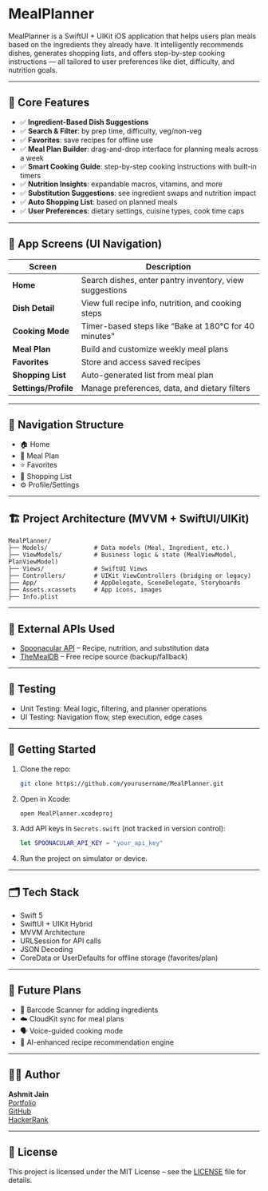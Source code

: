 
# MealPlanner

MealPlanner is a SwiftUI + UIKit iOS application that helps users plan meals based on the ingredients they already have. It intelligently recommends dishes, generates shopping lists, and offers step-by-step cooking instructions — all tailored to user preferences like diet, difficulty, and nutrition goals.

---

## 🧠 Core Features

- ✅ **Ingredient-Based Dish Suggestions**
- ✅ **Search & Filter**: by prep time, difficulty, veg/non-veg
- ✅ **Favorites**: save recipes for offline use
- ✅ **Meal Plan Builder**: drag-and-drop interface for planning meals across a week
- ✅ **Smart Cooking Guide**: step-by-step cooking instructions with built-in timers
- ✅ **Nutrition Insights**: expandable macros, vitamins, and more
- ✅ **Substitution Suggestions**: see ingredient swaps and nutrition impact
- ✅ **Auto Shopping List**: based on planned meals
- ✅ **User Preferences**: dietary settings, cuisine types, cook time caps

---

## 📱 App Screens (UI Navigation)

| Screen            | Description                                                        |
|-------------------|--------------------------------------------------------------------|
| **Home**          | Search dishes, enter pantry inventory, view suggestions           |
| **Dish Detail**   | View full recipe info, nutrition, and cooking steps               |
| **Cooking Mode**  | Timer-based steps like “Bake at 180°C for 40 minutes”             |
| **Meal Plan**     | Build and customize weekly meal plans                             |
| **Favorites**     | Store and access saved recipes                                    |
| **Shopping List** | Auto-generated list from meal plan                                |
| **Settings/Profile** | Manage preferences, data, and dietary filters                 |

---

## 🧭 Navigation Structure

- 🏠 Home
- 📅 Meal Plan
- ⭐ Favorites
- 🛒 Shopping List
- ⚙️ Profile/Settings

---

## 🏗 Project Architecture (MVVM + SwiftUI/UIKit)

```
MealPlanner/
├── Models/             # Data models (Meal, Ingredient, etc.)
├── ViewModels/         # Business logic & state (MealViewModel, PlanViewModel)
├── Views/              # SwiftUI Views
├── Controllers/        # UIKit ViewControllers (bridging or legacy)
├── App/                # AppDelegate, SceneDelegate, Storyboards
├── Assets.xcassets     # App icons, images
├── Info.plist
```

---

## 🔗 External APIs Used

- [Spoonacular API](https://spoonacular.com/food-api) – Recipe, nutrition, and substitution data  
- [TheMealDB](https://www.themealdb.com/api.php) – Free recipe source (backup/fallback)

---

## 🧪 Testing

- Unit Testing: Meal logic, filtering, and planner operations
- UI Testing: Navigation flow, step execution, edge cases

---

## 🚀 Getting Started

1. Clone the repo:
   ```bash
   git clone https://github.com/yourusername/MealPlanner.git
   ```

2. Open in Xcode:
   ```bash
   open MealPlanner.xcodeproj
   ```

3. Add API keys in `Secrets.swift` (not tracked in version control):
   ```swift
   let SPOONACULAR_API_KEY = "your_api_key"
   ```

4. Run the project on simulator or device.

---

## 🗂 Tech Stack

- Swift 5
- SwiftUI + UIKit Hybrid
- MVVM Architecture
- URLSession for API calls
- JSON Decoding
- CoreData or UserDefaults for offline storage (favorites/plan)

---

## 🧠 Future Plans

- 🧾 Barcode Scanner for adding ingredients
- ☁️ CloudKit sync for meal plans
- 🗣 Voice-guided cooking mode
- 🧠 AI-enhanced recipe recommendation engine

---

## 👨‍🍳 Author

**Ashmit Jain**  
[Portfolio](https://ashmit27j.wixstudio.com/my-blogs)  
[GitHub](https://github.com/ashmit27j)  
[HackerRank](https://www.hackerrank.com/profile/ashmit)

---

## 📄 License

This project is licensed under the MIT License – see the [LICENSE](LICENSE) file for details.
